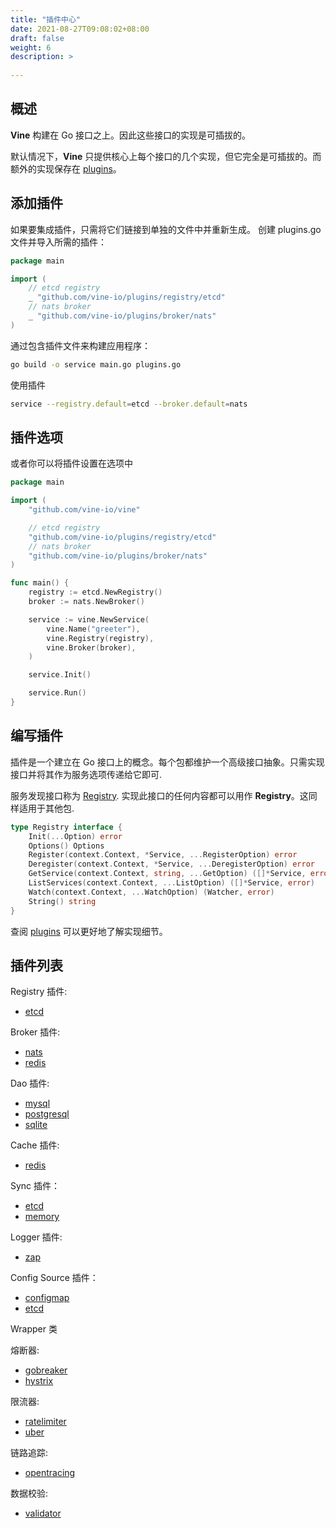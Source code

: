 ```yaml
---
title: "插件中心"
date: 2021-08-27T09:08:02+08:00
draft: false
weight: 6
description: >
  
---
```

## 概述
**Vine** 构建在 Go 接口之上。因此这些接口的实现是可插拔的。

默认情况下，**Vine** 只提供核心上每个接口的几个实现，但它完全是可插拔的。而额外的实现保存在 [plugins](https://github.com/vine-io/plugins)。

## 添加插件

如果要集成插件，只需将它们链接到单独的文件中并重新生成。
创建 plugins.go 文件并导入所需的插件：
```go
package main

import (
    // etcd registry
    _ "github.com/vine-io/plugins/registry/etcd"
    // nats broker
    _ "github.com/vine-io/plugins/broker/nats"
)
```

通过包含插件文件来构建应用程序：
```bash
go build -o service main.go plugins.go
```

使用插件
```bash
service --registry.default=etcd --broker.default=nats
```

## 插件选项
或者你可以将插件设置在选项中
```go
package main

import (
    "github.com/vine-io/vine"

    // etcd registry
    "github.com/vine-io/plugins/registry/etcd"
    // nats broker
    "github.com/vine-io/plugins/broker/nats"
)

func main() {
    registry := etcd.NewRegistry()
    broker := nats.NewBroker()

    service := vine.NewService(
        vine.Name("greeter"),
        vine.Registry(registry),
        vine.Broker(broker),
    )

    service.Init()

    service.Run()
}
```

## 编写插件

插件是一个建立在 Go 接口上的概念。每个包都维护一个高级接口抽象。只需实现接口并将其作为服务选项传递给它即可.

服务发现接口称为 [Registry](https://pkg.go.dev/github.com/vine-io/vine/core/registry#Registry). 实现此接口的任何内容都可以用作 **Registry**。这同样适用于其他包.

```go
type Registry interface {
	Init(...Option) error
	Options() Options
	Register(context.Context, *Service, ...RegisterOption) error
	Deregister(context.Context, *Service, ...DeregisterOption) error
	GetService(context.Context, string, ...GetOption) ([]*Service, error)
	ListServices(context.Context, ...ListOption) ([]*Service, error)
	Watch(context.Context, ...WatchOption) (Watcher, error)
	String() string
}
```
查阅 [plugins](https://github.com/vine-io/plugins) 可以更好地了解实现细节。

## 插件列表
Registry 插件:
- [etcd](https://github.com/vine-io/plugins/tree/main/registry/etcd)

Broker 插件:
- [nats](https://github.com/vine-io/plugins/tree/main/broker/nats)
- [redis](https://github.com/vine-io/plugins/tree/main/broker/redis)

Dao 插件:
- [mysql](https://github.com/vine-io/plugins/tree/main/dao/mysql)
- [postgresql](https://github.com/vine-io/plugins/tree/main/dao/postgres)
- [sqlite](https://github.com/vine-io/plugins/tree/main/dao/sqlite)

Cache 插件:
- [redis](https://github.com/vine-io/plugins/tree/main/cache/redis)

Sync 插件：
- [etcd](https://github.com/vine-io/plugins/tree/main/sync/etcd)
- [memory](https://github.com/vine-io/plugins/tree/main/sync/memory)

Logger 插件:
- [zap](https://github.com/vine-io/plugins/tree/main/logger/zap)

Config Source 插件：
- [configmap](https://github.com/vine-io/plugins/tree/main/config/source/configmap)
- [etcd](https://github.com/vine-io/plugins/tree/main/config/source/etcd)

Wrapper 类

熔断器:
- [gobreaker](https://github.com/vine-io/plugins/tree/main/wrapper/breaker/gobreaker)
- [hystrix](https://github.com/vine-io/plugins/tree/main/wrapper/breaker/hystrix)

限流器:
- [ratelimiter](https://github.com/vine-io/plugins/tree/main/wrapper/ratelimiter/ratelimiter)
- [uber](https://github.com/vine-io/plugins/tree/main/wrapper/ratelimiter/uber)

链路追踪:
- [opentracing](https://github.com/vine-io/plugins/tree/main/wrapper/trace/opentracing)

数据校验:
- [validator](https://github.com/vine-io/plugins/tree/main/wrapper/validator)